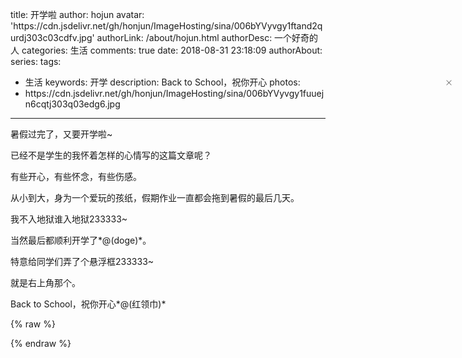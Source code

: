 title: 开学啦
author: hojun
avatar: 'https://cdn.jsdelivr.net/gh/honjun/ImageHosting/sina/006bYVyvgy1ftand2qurdj303c03cdfv.jpg'
authorLink: /about/hojun.html
authorDesc: 一个好奇的人
categories: 生活
comments: true
date: 2018-08-31 23:18:09
authorAbout:
series:
tags:
 - 生活
keywords: 开学
description: Back to School，祝你开心
photos:
 - https://cdn.jsdelivr.net/gh/honjun/ImageHosting/sina/006bYVyvgy1fuuejn6cqtj303q03edg6.jpg
---
暑假过完了，又要开学啦~

已经不是学生的我怀着怎样的心情写的这篇文章呢？

有些开心，有些怀念，有些伤感。

从小到大，身为一个爱玩的孩纸，假期作业一直都会拖到暑假的最后几天。

我不入地狱谁入地狱233333~

当然最后都顺利开学了*@(doge)*。

特意给同学们弄了个悬浮框233333~

就是右上角那个。

Back to School，祝你开心*@(红领巾)*

{% raw %}
<style>
.tanabata-jump {
    width: 130px;
    height: 101px;
    position: fixed;
    right: 4%;
    top: 88px;
    z-index: 1002;
    animation: yao 2.4s infinite;
    background: url(/images/schoolopens/schoolopens.png)no-repeat center;
    background-size: cover;
}

a {
    text-decoration: none;
}
.starting-school {
    width: 134px;
    height: 122px;
    background: url(/images/schoolopens/schoolopens.png)center no-repeat;
}
.tanabata-jump>i {
    display: block;
    position: absolute;
    width: 9px;
    height: 9px;
    top: 0px;
    right: -12px;
    cursor: pointer;
}
@-webkit-keyframes yao {
  0% {
    top: 4%;
  }
  50% {
    top: 6%;
  }
  100% {
    top: 4%;
  }
}
@-o-keyframes yao {
  0% {
    top: 4%;
  }
  50% {
    top: 6%;
  }
  100% {
    top: 4%;
  }
}
@-moz-keyframes yao {
  0% {
    top: 4%;
  }
  50% {
    top: 6%;
  }
  100% {
    top: 4%;
  } 
}
@keyframes yao {
  0% {
    top: 4%;
  }
  50% {
    top: 6%;
  }
  100% {
    top: 4%;
  } 
}
</style>

<a href="/?m=ActivitySchoolSeason&amp;a=index" target="_blank" class="tanabata-jump starting-school">
  <i class="hide-this-canzi"><img src="/images/schoolopens/close.png"></i>
</a>
{% endraw %}